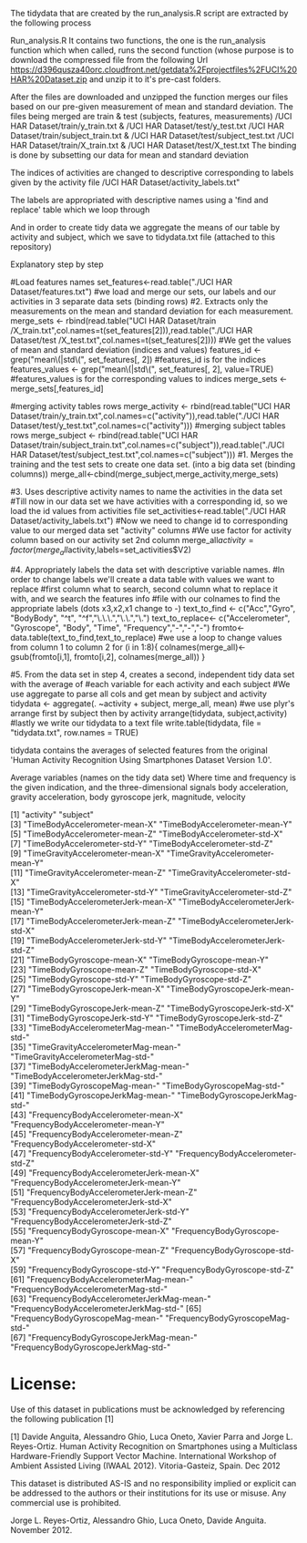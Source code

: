 The tidydata that are created by the run_analysis.R script are extracted by the following process

Run_analysis.R
It contains two functions, the one is the run_analysis function which when called, runs the second function (whose purpose
is to download the compressed file from the following Url 
https://d396qusza40orc.cloudfront.net/getdata%2Fprojectfiles%2FUCI%20HAR%20Dataset.zip and unzip it to it's pre-cast folders.

After the files are downloaded and unzipped the function merges our files based on our pre-given measurement of mean and
standard deviation. The files being merged are 
train & test (subjects, features, measurements)
/UCI HAR Dataset/train/y_train.txt & /UCI HAR Dataset/test/y_test.txt
/UCI HAR Dataset/train/subject_train.txt & /UCI HAR Dataset/test/subject_test.txt
/UCI HAR Dataset/train/X_train.txt & /UCI HAR Dataset/test/X_test.txt
The binding is done by subsetting our data for mean and standard deviation

The indices of activities are changed to descriptive corresponding to labels given by the activity file 
/UCI HAR Dataset/activity_labels.txt"

The labels are appropriated with descriptive names using a 'find and replace' table which we loop through

And in order to create tidy data we aggregate the means of our table by activity and subject, which we save
to tidydata.txt file (attached to this repository)

Explanatory step by step

#Load features names
      set_features<-read.table("./UCI HAR Dataset/features.txt")
#we load and merge our sets, our labels and our activities in 3 separate data sets (binding rows)
#2. Extracts only the measurements on the mean and standard deviation for each measurement.
      merge_sets <- rbind(read.table("UCI HAR Dataset/train             /X_train.txt",col.names=t(set_features[2])),read.table("./UCI        HAR Dataset/test     /X_test.txt",col.names=t(set_features[2])))
#We get the values of mean and standard deviation (indices and values)
      features_id <- grep("mean\\(|std\\(", set_features[, 2])
#features_id is for the indices
      features_values <- grep("mean\\(|std\\(", set_features[, 2], value=TRUE)
#features_values is for the corresponding values to indices
      merge_sets <-merge_sets[,features_id]
      
#merging activity tables rows
      merge_activity <- rbind(read.table("UCI HAR Dataset/train/y_train.txt",col.names=c("activity")),read.table("./UCI HAR Dataset/test/y_test.txt",col.names=c("activity")))
#merging subject tables rows
      merge_subject <- rbind(read.table("UCI HAR Dataset/train/subject_train.txt",col.names=c("subject")),read.table("./UCI HAR Dataset/test/subject_test.txt",col.names=c("subject")))
#1. Merges the training and the test sets to create one data set. (into a big data set (binding columns))
      merge_all<-cbind(merge_subject,merge_activity,merge_sets)
  
#3. Uses descriptive activity names to name the activities in the data set
#Till now in our data set we have activities with a corresponding id, so we load the id values from activities file
      set_activities<-read.table("./UCI HAR Dataset/activity_labels.txt")
#Now we need to change id to corresponding value to our merged data set "activity" columns
#We use factor for activity column based on our activity set 2nd column
      merge_all$activity = factor(merge_all$activity,labels=set_activities$V2)

#4. Appropriately labels the data set with descriptive variable names. 
#In order to change labels we'll create a data table with values we want to replace
#first column what to search, second column what to replace it with, and we search the features info
#file with our colnames to find the appropriate labels (dots x3,x2,x1 change to -)
      text_to_find <- c("Acc","Gyro", "BodyBody", "^t", "^f","\\.\\.\\.","\\.\\.","\\.")
      text_to_replace<- c("Accelerometer", "Gyroscope", "Body", "Time", "Frequency","-","-","-")
      fromto<-data.table(text_to_find,text_to_replace)
#we use a loop to change values from column 1 to column 2
      for (i in 1:8){
        colnames(merge_all)<-gsub(fromto[i,1], fromto[i,2], colnames(merge_all))
      }
      
#5. From the data set in step 4, creates a second, independent tidy data set with the average of
#each variable for each activity and each subject
#We use aggregate to parse all cols and get mean by subject and activity
      tidydata <- aggregate(. ~activity + subject, merge_all, mean)
#we use plyr's arrange first by subject then by activity
      arrange(tidydata, subject,activity)
#lastly we write our tidydata to a text file
      write.table(tidydata, file = "tidydata.txt", row.names = TRUE)

tidydata contains the averages of selected features from the original 'Human Activity Recognition Using Smartphones Dataset Version 1.0'.

Average variables (names on the tidy data set)
Where time and frequency is the given indication, and the three-dimensional signals
body acceleration, gravity acceleration, body gyroscope
                jerk, magnitude, velocity

[1] "activity"                                "subject"                                
 [3] "TimeBodyAccelerometer-mean-X"            "TimeBodyAccelerometer-mean-Y"           
 [5] "TimeBodyAccelerometer-mean-Z"            "TimeBodyAccelerometer-std-X"            
 [7] "TimeBodyAccelerometer-std-Y"             "TimeBodyAccelerometer-std-Z"            
 [9] "TimeGravityAccelerometer-mean-X"         "TimeGravityAccelerometer-mean-Y"        
[11] "TimeGravityAccelerometer-mean-Z"         "TimeGravityAccelerometer-std-X"         
[13] "TimeGravityAccelerometer-std-Y"          "TimeGravityAccelerometer-std-Z"         
[15] "TimeBodyAccelerometerJerk-mean-X"        "TimeBodyAccelerometerJerk-mean-Y"       
[17] "TimeBodyAccelerometerJerk-mean-Z"        "TimeBodyAccelerometerJerk-std-X"        
[19] "TimeBodyAccelerometerJerk-std-Y"         "TimeBodyAccelerometerJerk-std-Z"        
[21] "TimeBodyGyroscope-mean-X"                "TimeBodyGyroscope-mean-Y"               
[23] "TimeBodyGyroscope-mean-Z"                "TimeBodyGyroscope-std-X"                
[25] "TimeBodyGyroscope-std-Y"                 "TimeBodyGyroscope-std-Z"                
[27] "TimeBodyGyroscopeJerk-mean-X"            "TimeBodyGyroscopeJerk-mean-Y"           
[29] "TimeBodyGyroscopeJerk-mean-Z"            "TimeBodyGyroscopeJerk-std-X"            
[31] "TimeBodyGyroscopeJerk-std-Y"             "TimeBodyGyroscopeJerk-std-Z"            
[33] "TimeBodyAccelerometerMag-mean-"          "TimeBodyAccelerometerMag-std-"          
[35] "TimeGravityAccelerometerMag-mean-"       "TimeGravityAccelerometerMag-std-"       
[37] "TimeBodyAccelerometerJerkMag-mean-"      "TimeBodyAccelerometerJerkMag-std-"      
[39] "TimeBodyGyroscopeMag-mean-"              "TimeBodyGyroscopeMag-std-"              
[41] "TimeBodyGyroscopeJerkMag-mean-"          "TimeBodyGyroscopeJerkMag-std-"          
[43] "FrequencyBodyAccelerometer-mean-X"       "FrequencyBodyAccelerometer-mean-Y"      
[45] "FrequencyBodyAccelerometer-mean-Z"       "FrequencyBodyAccelerometer-std-X"       
[47] "FrequencyBodyAccelerometer-std-Y"        "FrequencyBodyAccelerometer-std-Z"       
[49] "FrequencyBodyAccelerometerJerk-mean-X"   "FrequencyBodyAccelerometerJerk-mean-Y"  
[51] "FrequencyBodyAccelerometerJerk-mean-Z"   "FrequencyBodyAccelerometerJerk-std-X"   
[53] "FrequencyBodyAccelerometerJerk-std-Y"    "FrequencyBodyAccelerometerJerk-std-Z"   
[55] "FrequencyBodyGyroscope-mean-X"           "FrequencyBodyGyroscope-mean-Y"          
[57] "FrequencyBodyGyroscope-mean-Z"           "FrequencyBodyGyroscope-std-X"           
[59] "FrequencyBodyGyroscope-std-Y"            "FrequencyBodyGyroscope-std-Z"           
[61] "FrequencyBodyAccelerometerMag-mean-"     "FrequencyBodyAccelerometerMag-std-"     
[63] "FrequencyBodyAccelerometerJerkMag-mean-" "FrequencyBodyAccelerometerJerkMag-std-" 
[65] "FrequencyBodyGyroscopeMag-mean-"         "FrequencyBodyGyroscopeMag-std-"         
[67] "FrequencyBodyGyroscopeJerkMag-mean-"     "FrequencyBodyGyroscopeJerkMag-std-"     


License:
========
Use of this dataset in publications must be acknowledged by referencing the following publication [1] 

[1] Davide Anguita, Alessandro Ghio, Luca Oneto, Xavier Parra and Jorge L. Reyes-Ortiz. Human Activity Recognition on Smartphones using a Multiclass Hardware-Friendly Support Vector Machine. International Workshop of Ambient Assisted Living (IWAAL 2012). Vitoria-Gasteiz, Spain. Dec 2012

This dataset is distributed AS-IS and no responsibility implied or explicit can be addressed to the authors or their institutions for its use or misuse. Any commercial use is prohibited.

Jorge L. Reyes-Ortiz, Alessandro Ghio, Luca Oneto, Davide Anguita. November 2012.
